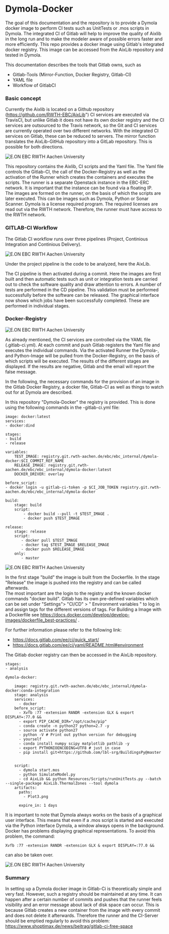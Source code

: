 Dymola-Docker
======

The goal of this documentation and the repository is to provide a Dymola docker image to perform CI tests such as UnitTests 
or .mos scripts in Dymola. 
The integrated CI of Gitlab will help to improve the quality of Aixlib in the long run and to make the modeler aware 
of possible errors faster and more efficiently. 
This repo provides a docker image using Gitlab's integrated docker registry. This image can be accessed from the AixLib repository and tested in Dymola. 

This documentation describes the tools that Gitlab owns, such as

- Gitlab-Tools (Mirror-Function, Docker Registry, Gitlab-CI)
- YAML file
- Workflow of GitlabCI


### Basic concept
 


Currently the Aixlib is located on a Github repository (https://github.com/RWTH-EBC/AixLib")
CI services are executed via TravisCI, but unlike Gitlab it does not have its own docker registry and the CI 
services are outsourced to the Travis network, so the Git and CI services are currently 
operated over two different networks. With the integrated CI services on Gitlab, these can be reduced to servers. 
The mirror function translates the AixLib-GitHub repository into a GitLab repository. 
This is possible for both directions. 


![E.ON EBC RWTH Aachen University](Images/GITLABCI.png)


This repository contains the Aixlib, CI scripts and the Yaml file. The Yaml file controls the Gitlab-CI, the call of the Docker-Registry as well as the activation of the Runner which creates the containers and executes the scripts. 
The runner is a separate Openstack instance in the EBC-ERC network. It is important that the instance can be found via a floating IP.  
The images are formed on the runner, on the basis of which the scripts are later executed. This can be images such as Dymola, Python or Sonar Scanner. 
Dymola is a license required program. The required licenses are read out via the RWTH network. Therefore, the runner must have access to the RWTH network. 


### GITLAB-CI  Workflow

The Gitlab CI workflow runs over three pipelines (Project, Continious Integration and Continious Delivery). 

![E.ON EBC RWTH Aachen University](Images/GitLabCIWorkflow.png)

Under the project pipeline is the code to be analyzed, here the AixLib. 

The CI pipeline is then activated during a commit. 
Here the images are first built and then automatic tests such as unit or integration tests are carried out to 
check the software quality and draw attention to errors. 
A number of tests are performed in the CD pipeline. 
This validation must be performed successfully before the software can be released. 
The graphical interface now shows which jobs have been successfully completed. 
These are performed in individual stages.    



### Docker-Registry


![E.ON EBC RWTH Aachen University](Images/Workflow.png)



As already mentioned, the CI services are controlled via the YAML file (.gitlab-ci.yml).
At each commit and push Gitlab registers the Yaml file and executes the individual commands. 
Via the activated Runner the Dymola-, and Python-Image will be pulled from the Docker-Registry, on the basis of which scripts will be executed. 
The results of the different stages are displayed. If the results are negative, Gitlab and the email will report the false message. 

In the following, the necessary commands for the provision of an image in the Gitlab Docker Registry, a docker file, Gitlab-CI as well as things to watch out for at Dymola are described. 

In this repository "Dymola-Docker" the registry is provided.  This is done using the following commands in the -gitlab-ci.yml file:

	image: docker:latest
	services:
	- docker:dind

	stages: 
	- build
	- release

	variables:
		TEST_IMAGE: registry.git.rwth-aachen.de/ebc/ebc_internal/dymola-docker:$CI_COMMIT_REF_NAME
		RELEASE_IMAGE: registry.git.rwth-aachen.de/ebc/ebc_internal/dymola-docker:latest
		DOCKER_DRIVER: overlay
		
	before_script:
	- docker login -u gitlab-ci-token -p $CI_JOB_TOKEN registry.git.rwth-aachen.de/ebc/ebc_internal/dymola-docker

	build:
		stage: build
		script: 
			- docker build --pull -t $TEST_IMAGE .
			- docker push $TEST_IMAGE
		
	release:
		stage: release
		script:
		   - docker pull $TEST_IMAGE
		   - docker tag $TEST_IMAGE $RELEASE_IMAGE
		   - docker push $RELEASE_IMAGE
		only:
		   - master
 
 

![E.ON EBC RWTH Aachen University](Images/Registry.png)

 
 
 
 
       
In the first stage "build" the image is built from the Dockerfile. In the stage "Release" the image is pushed into the registry and can be called afterwards.  
The most important are the login to the registry and the known docker commands "docker build". Gitlab has its own pre-defined variables which can be set under "Settings"> "CI/CD" > " Environment variables " 
to log in and assign tags for the different versions of tags. For Building a Image with a Dockerfile see https://docs.docker.com/develop/develop-images/dockerfile_best-practices/ .

For further information please refer to the following link: 

* https://docs.gitlab.com/ee/ci/quick_start/
* https://docs.gitlab.com/ee/ci/yaml/README.html#environment


The Gitlab docker registry can then be accessed in the AixLib repository. 

	 
	stages: 
	- analysis

	dymola-docker:

		image: registry.git.rwth-aachen.de/ebc/ebc_internal/dymola-docker:conda-integration
		stage: analysis
		services:
		  - docker
		before_script:
		  - Xvfb :77 -extension RANDR -extension GLX & export DISPLAY=:77.0 &&
		  - export PIP_CACHE_DIR="/opt/cache/pip"
		  - conda create -n python27 python=2.7 -y
		  - source activate python27
		  - python -V # Print out python version for debugging
		  - yourself
		  - conda install numpy scipy matplotlib pathlib -y
		  - export PYTHONIOENCODING=UTF8 # just in case
		  - pip install git+https://github.com/lbl-srg/BuildingsPy@master
		
		
		script:
		  - dymola start.mos
		  - python SimulateModel.py
		  - cd AixLib && python Resources/Scripts/runUnitTests.py --batch --single-package AixLib.ThermalZones --tool dymola
		artifacts:
		  paths:
			- Plot3.png
			
		  expire_in: 1 days
	 
It is important to note that Dymola always works on the basis of a graphical user interface. This means that even if a .mos script is started and executed via the Python interface Dymola, a window always opens in the background. Docker has problems displaying graphical representations. To avoid this problem, the command:

 ` Xvfb :77 -extension RANDR -extension GLX & export DISPLAY=:77.0 &&  `

can also be taken over. 




![E.ON EBC RWTH Aachen University](Images/DockerRegistry.png)






### Summary

In setting up a Dymola docker image in Gitlab-Ci is theoretically simple and very fast. 
However, such a registry should be maintained at any time. 
It can happen after a certain number of commits and pushes that the runner feels visibility and an error message 
about lack of disk space can occur. This is because Gitlab creates a new container from the image with 
every commit and does not delete it afterwards. Therefore the runner and the CI-Server should be emptied regularly 
to avoid this problem: 
https://www.shoptimax.de/news/beitrag/gitlab-ci-free-space



 
 
 
 
 
 
 
 
 
 
 
 
 
 
 
 
 
 
 
 
 
 